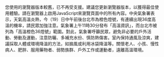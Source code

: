 您使用的瀏覽器版本較舊，已不再受支援。建議您更新瀏覽器版本，以獲得最佳使用體驗。請在瀏覽器上啟用JavaScript來瀏覽頁面中的所有內容。中央氣象署表示，天氣高溫炎熱，今（19）日中午前後台北市為橙色燈號，有連續出現36度高溫的機率，請民眾加強注意。氣象署上午11時30分發布「高溫資訊」，而台北市被列為「高溫橙色36燈號」範圍。對此，氣象署呼籲民眾，避免非必要的戶外活動、勞動及運動，注意防曬、多補充水份、慎防熱傷害。室內保持通風及涼爽，建議採取人體或環境降溫的方法，如搧風或利用冰袋降溫等。關懷老人、小孩、慢性病人、肥胖、服用藥物者、弱勢族群、戶外工作或運動者，遠離高溫環境。